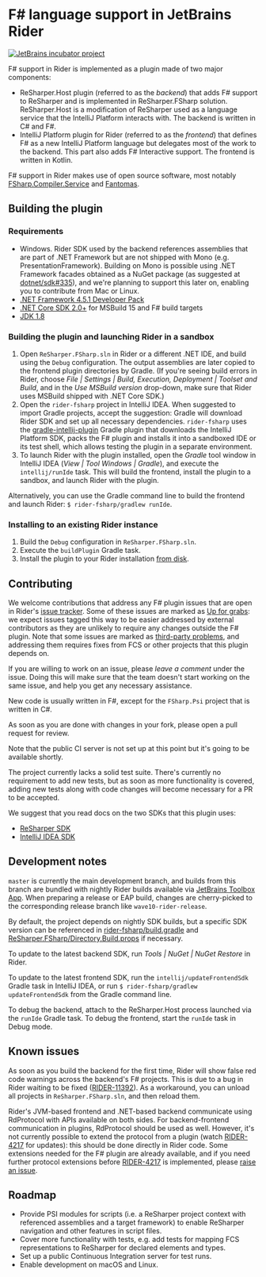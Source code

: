 # F# language support in JetBrains Rider
[![JetBrains incubator project](http://jb.gg/badges/official.svg)](https://confluence.jetbrains.com/display/ALL/JetBrains+on+GitHub)

F# support in Rider is implemented as a plugin made of two major components: 
* ReSharper.Host plugin (referred to as the *backend*) that adds F# support to ReSharper and is implemented in ReSharper.FSharp solution. ReSharper.Host is a modification of ReSharper used as a language service that the IntelliJ Platform interacts with. The backend is written in C# and F#.
* IntelliJ Platform plugin for Rider (referred to as the *frontend*) that defines F# as a new IntelliJ Platform language but delegates most of the work to the backend. This part also adds F# Interactive support. The frontend is written in Kotlin.

F# support in Rider makes use of open source software, most notably [FSharp.Compiler.Service](https://github.com/Microsoft/visualfsharp) and [Fantomas](https://github.com/dungpa/fantomas).

## Building the plugin

### Requirements

* Windows. Rider SDK used by the backend references assemblies that are part of .NET Framework but are not shipped with Mono (e.g. PresentationFramework). Building on Mono is possible using .NET Framework facades obtained as a NuGet package (as suggested at [dotnet/sdk#335](https://github.com/dotnet/sdk/issues/335#issuecomment-330772137)), and we're planning to support this later on, enabling you to contribute from Mac or Linux. 
* [.NET Framework 4.5.1 Developer Pack](https://www.microsoft.com/en-us/download/details.aspx?id=40772)
* [.NET Core SDK 2.0+](https://www.microsoft.com/net/download/windows) for MSBuild 15 and F# build targets
* [JDK 1.8](http://www.oracle.com/technetwork/java/javase/downloads/jdk8-downloads-2133151.html)

### Building the plugin and launching Rider in a sandbox 

1. Open `ReSharper.FSharp.sln` in Rider or a different .NET IDE, and build using the `Debug` configuration. The output assemblies are later copied to the frontend plugin directories by Gradle. (If you're seeing build errors in Rider, choose *File | Settings | Build, Execution, Deployment | Toolset and Build*, and in the *Use MSBuild version* drop-down, make sure that Rider uses MSBuild shipped with .NET Core SDK.)
2. Open the `rider-fsharp` project in IntelliJ IDEA. When suggested to import Gradle projects, accept the suggestion: Gradle will download Rider SDK and set up all necessary dependencies. `rider-fsharp` uses the [gradle-intellij-plugin](https://github.com/JetBrains/gradle-intellij-plugin) Gradle plugin that downloads the IntelliJ Platform SDK, packs the F# plugin and installs it into a sandboxed IDE or its test shell, which allows testing the plugin in a separate environment.
3. To launch Rider with the plugin installed, open the *Gradle* tool window in IntelliJ IDEA (*View | Tool Windows | Gradle*), and execute the `intellij/runIde` task. This will build the frontend, install the plugin to a sandbox, and launch Rider with the plugin.

Alternatively, you can use the Gradle command line to build the frontend and launch Rider: `$ rider-fsharp/gradlew runIde`.

### Installing to an existing Rider instance

1. Build the `Debug` configuration in `ReSharper.FSharp.sln`.
2. Execute the `buildPlugin` Gradle task.
3. Install the plugin to your Rider installation [from disk](https://www.jetbrains.com/help/idea/installing-a-plugin-from-the-disk.html).

## Contributing

We welcome contributions that address any F# plugin issues that are open in Rider's [issue tracker](https://youtrack.jetbrains.com/issues?q=in:%20rider%20%23Unresolved%20Technology:%20FSharp). Some of these issues are marked as [Up for grabs](https://youtrack.jetbrains.com/issues/RIDER?q=Technology:%20FSharp%20%23Unresolved%20tag:%20%7BUp%20For%20Grabs%7D): we expect issues tagged this way to be easier addressed by external contributors as they are unlikely to require any changes outside the F# plugin. Note that some issues are marked as [third-party problems](https://youtrack.jetbrains.com/issues/RIDER?q=Technology:%20FSharp%20%20state:%20%7BThird%20party%20problem%7D), and addressing them requires fixes from FCS or other projects that this plugin depends on.

If you are willing to work on an issue, please *leave a comment* under the issue. Doing this will make sure that the team doesn't start working on the same issue, and help you get any necessary assistance.

New code is usually written in F#, except for the `FSharp.Psi` project that is written in C#.

As soon as you are done with changes in your fork, please open a pull request for review.

Note that the public CI server is not set up at this point but it's going to be available shortly.

The project currently lacks a solid test suite. There's currently no requirement to add new tests, but as soon as more functionality is covered, adding new tests along with code changes will become necessary for a PR to be accepted.

We suggest that you read docs on the two SDKs that this plugin uses:

* [ReSharper SDK](https://www.jetbrains.com/help/resharper/sdk/README.html)
* [IntelliJ IDEA SDK](https://www.jetbrains.org/intellij/sdk/docs/welcome.html)


## Development notes

`master` is currently the main development branch, and builds from this branch are bundled with nightly Rider builds available via [JetBrains Toolbox App](https://www.jetbrains.com/toolbox/app/). When preparing a release or EAP build, changes are cherry-picked to the corresponding release branch like `wave10-rider-release`.

By default, the project depends on nightly SDK builds, but a specific SDK version can be referenced in [rider-fsharp/build.gradle](rider-fsharp/build.gradle) and [ReSharper.FSharp/Directory.Build.props](ReSharper.FSharp/Directory.Build.props) if necessary.

To update to the latest backend SDK, run *Tools | NuGet | NuGet Restore* in Rider.

To update to the latest frontend SDK, run the `intellij/updateFrontendSdk` Gradle task in IntelliJ IDEA, or run `$ rider-fsharp/gradlew updateFrontendSdk` from the Gradle command line. 

To debug the backend, attach to the ReSharper.Host process launched via the `runIde` Gradle task. To debug the frontend, start the `runIde` task in Debug mode.

## Known issues

As soon as you build the backend for the first time, Rider will show false red code warnings across the backend's F# projects. This is due to a bug in Rider waiting to be fixed ([RIDER-11392](https://youtrack.jetbrains.com/issue/RIDER-11392)). As a workaround, you can unload all projects in `ReSharper.FSharp.sln`, and then reload them.

Rider's JVM-based frontend and .NET-based backend communicate using RdProtocol with APIs available on both sides. For backend-frontend communication in plugins, RdProtocol should be used as well. However, it's not currently possible to extend the protocol from a plugin (watch [RIDER-4217](https://youtrack.jetbrains.com/issue/RIDER-4217) for updates): this should be done directly in Rider code. Some extensions needed for the F# plugin are already available, and if you need further protocol extensions before [RIDER-4217](https://youtrack.jetbrains.com/issue/RIDER-4217) is implemented, please [raise an issue](https://youtrack.jetbrains.com/issues/RIDER#newissue=25-1770938).

## Roadmap

* Provide PSI modules for scripts (i.e. a ReSharper project context with referenced assemblies and a target framework) to enable ReSharper navigation and other features in script files.
* Cover more functionality with tests, e.g. add tests for mapping FCS representations to ReSharper for declared elements and types.
* Set up a public Continuous Integration server for test runs.
* Enable development on macOS and Linux.